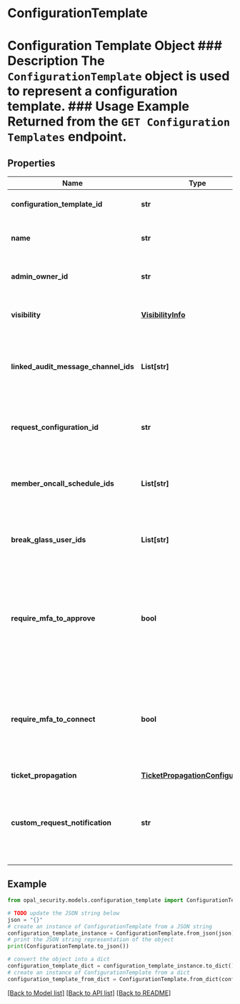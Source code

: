# ConfigurationTemplate

# Configuration Template Object ### Description The `ConfigurationTemplate` object is used to represent a configuration template.  ### Usage Example Returned from the `GET Configuration Templates` endpoint.

## Properties

Name | Type | Description | Notes
------------ | ------------- | ------------- | -------------
**configuration_template_id** | **str** | The ID of the configuration template. | [optional] 
**name** | **str** | The name of the configuration template. | [optional] 
**admin_owner_id** | **str** | The ID of the owner of the configuration template. | [optional] 
**visibility** | [**VisibilityInfo**](VisibilityInfo.md) | The visibility info of the configuration template. | [optional] 
**linked_audit_message_channel_ids** | **List[str]** | The IDs of the audit message channels linked to the configuration template. | [optional] 
**request_configuration_id** | **str** | The ID of the request configuration linked to the configuration template. | [optional] 
**member_oncall_schedule_ids** | **List[str]** | The IDs of the on-call schedules linked to the configuration template. | [optional] 
**break_glass_user_ids** | **List[str]** | The IDs of the break glass users linked to the configuration template. | [optional] 
**require_mfa_to_approve** | **bool** | A bool representing whether or not to require MFA for reviewers to approve requests for this configuration template. | [optional] 
**require_mfa_to_connect** | **bool** | A bool representing whether or not to require MFA to connect to resources associated with this configuration template. | [optional] 
**ticket_propagation** | [**TicketPropagationConfiguration**](TicketPropagationConfiguration.md) |  | [optional] 
**custom_request_notification** | **str** | Custom request notification sent upon request approval for this configuration template. | [optional] 

## Example

```python
from opal_security.models.configuration_template import ConfigurationTemplate

# TODO update the JSON string below
json = "{}"
# create an instance of ConfigurationTemplate from a JSON string
configuration_template_instance = ConfigurationTemplate.from_json(json)
# print the JSON string representation of the object
print(ConfigurationTemplate.to_json())

# convert the object into a dict
configuration_template_dict = configuration_template_instance.to_dict()
# create an instance of ConfigurationTemplate from a dict
configuration_template_from_dict = ConfigurationTemplate.from_dict(configuration_template_dict)
```
[[Back to Model list]](../README.md#documentation-for-models) [[Back to API list]](../README.md#documentation-for-api-endpoints) [[Back to README]](../README.md)


